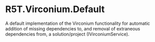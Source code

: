 # R5T.Virconium.Default
A default implementation of the Virconium functionality for automatic addition of missing dependencies to, and removal of extraneous dependencies from, a solution/project (IVirconiumService).
